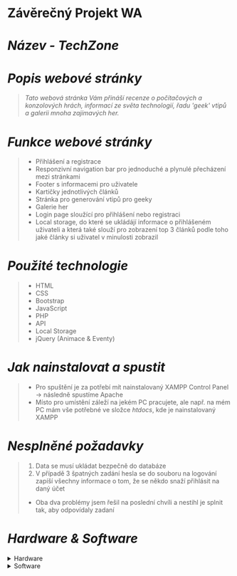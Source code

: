 # Závěrečný Projekt WA
# *Název - TechZone*

# *Popis webové stránky*
> *Tato webová stránka Vám přináší recenze o počítačových a konzolových hrách, informací ze světa technologií, řadu 'geek' vtipů a galerii mnoha zajímavých her.*

# *Funkce webové stránky*
> - Přihlášení a registrace
> - Responzivní navigation bar pro jednoduché a plynulé přecházení mezi stránkami
> - Footer s informacemi pro uživatele
> - Kartičky jednotlivých článků
> - Stránka pro generování vtipů pro geeky
> - Galerie her
> - Login page sloužící pro přihlášení nebo registraci
> - Local storage, do které se ukládájí informace o přihlášeném uživateli a která také slouží pro zobrazení top 3 článků podle toho jaké články si uživatel v minulosti zobrazil

# *Použité technologie*
> - HTML
> - CSS
> - Bootstrap
> - JavaScript
> - PHP
> - API
> - Local Storage
> - jQuery (Animace & Eventy)

# *Jak nainstalovat a spustit*
> - Pro spuštění je za potřebí mít nainstalovaný XAMPP Control Panel -> následně spustíme Apache
> - Místo pro umístění záleží na jekém PC pracujete, ale např. na mém PC mám vše potřebné ve složce *htdocs*, kde je nainstalovaný XAMPP

# *Nesplněné požadavky*
> 1. Data se musí ukládat bezpečně do databáze
> 2. V případě 3 špatných zadání hesla se do souboru na logování zapíší všechny informace o tom, že se někdo snaží přihlásit na daný účet
> - Oba dva problémy jsem řešil na poslední chvíli a nestihl je splnit tak, aby odpovídaly zadaní

# *Hardware & Software*
<details>
<summary>Hardware</summary>
Název zařízení: MSI<br/>
Procesor: 11th Gen Intel(R) Core(TM) i7-11800H @ 2.30GHz 2.30 GHz<br/>
Nainstalovaná paměť RAM: 16,0 GB (použitelné: 15,7 GB)<br/>
Typ systému: 64bitový operační systém, procesor pro platformu x64<br/>
Edice: Windows 11 Home Single Language<br/>
Verze: 22H2<br/>
</details>

<details>
<summary>Software</summary>
Visual Studio Code<br/>
Version: 1.78.2 (user setup)<br/>
Date: 2023-05-10T14:39:26.248Z<br/>
Node.js: 16.17.1<br/>
V8: 10.8.168.25-electron.0<br/>
OS: Windows_NT x64 10.0.22621<br/>
Sandboxed: Yes<br/> 
</details>
